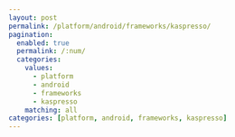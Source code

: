 ```yaml
---
layout: post
permalink: /platform/android/frameworks/kaspresso/
pagination: 
  enabled: true
  permalink: /:num/
  categories:
    values:
      - platform
      - android
      - frameworks
      - kaspresso
    matching: all
categories: [platform, android, frameworks, kaspresso]
---
```


